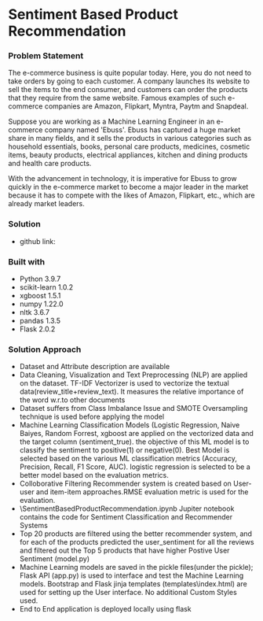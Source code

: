 # Sentiment Based Product Recommendation

### Problem Statement

The e-commerce business is quite popular today. Here, you do not need to take orders by going to each customer. A company launches its website to sell the items to the end consumer, and customers can order the products that they require from the same website. Famous examples of such e-commerce companies are Amazon, Flipkart, Myntra, Paytm and Snapdeal.

 Suppose you are working as a Machine Learning Engineer in an e-commerce company named 'Ebuss'. Ebuss has captured a huge market share in many fields, and it sells the products in various categories such as household essentials, books, personal care products, medicines, cosmetic items, beauty products, electrical appliances, kitchen and dining products and health care products.

 With the advancement in technology, it is imperative for Ebuss to grow quickly in the e-commerce market to become a major leader in the market because it has to compete with the likes of Amazon, Flipkart, etc., which are already market leaders.

### Solution

* github link: 

### Built with

* Python 3.9.7
* scikit-learn 1.0.2
* xgboost 1.5.1
* numpy 1.22.0
* nltk 3.6.7
* pandas 1.3.5
* Flask 2.0.2

### Solution Approach

* Dataset and Attribute description are available
* Data Cleaning, Visualization and Text Preprocessing (NLP) are applied on the dataset. TF-IDF Vectorizer is used to vectorize the textual data(review_title+review_text). It measures the relative importance of the word w.r.to other documents
* Dataset suffers from Class Imbalance Issue and SMOTE Oversampling technique is used before applying the model
* Machine Learning Classification Models (Logistic Regression, Naive Baiyes, Random Forrest, xgboost are applied on the vectorized data and the target column (sentiment_true). the objective of this ML model is to classify the sentiment to positive(1) or negative(0). Best Model is selected based on the various ML classification metrics (Accuracy, Precision, Recall, F1 Score, AUC). logistic regression is selected to be a better model based on the evaluation metrics.
*  Colloborative Filtering Recommender system is created based on User-user and item-item approaches.RMSE evaluation metric is used for the evaluation.
*  \SentimentBasedProductRecommendation.ipynb Jupiter notebook contains the code for Sentiment Classification and Recommender Systems
*  Top 20 products are filtered using the better recommender system, and for each of the products predicted the user_sentiment for all the reviews and filtered out the Top 5 products that have higher Postive User Sentiment (model.py)
*  Machine Learning models are saved in the pickle files(under the pickle\); Flask API (app.py) is used to interface and test the Machine Learning models. Bootstrap and Flask jinja templates (templates\index.html) are used for setting up the User interface. No additional Custom Styles used.
*  End to End application is deployed locally using flask
